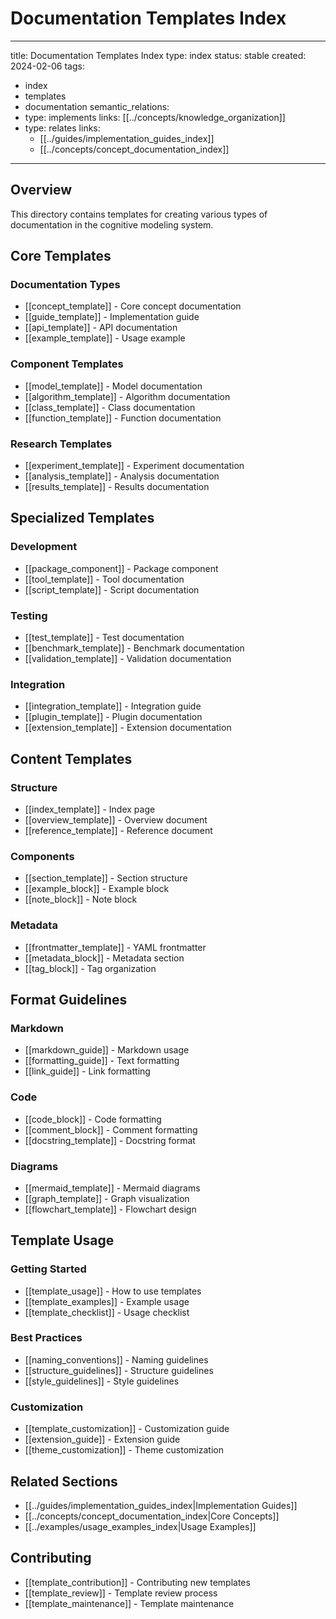 # Documentation Templates Index

---
title: Documentation Templates Index
type: index
status: stable
created: 2024-02-06
tags:
  - index
  - templates
  - documentation
semantic_relations:
  - type: implements
    links: [[../concepts/knowledge_organization]]
  - type: relates
    links:
      - [[../guides/implementation_guides_index]]
      - [[../concepts/concept_documentation_index]]
---

## Overview
This directory contains templates for creating various types of documentation in the cognitive modeling system.

## Core Templates

### Documentation Types
- [[concept_template]] - Core concept documentation
- [[guide_template]] - Implementation guide
- [[api_template]] - API documentation
- [[example_template]] - Usage example

### Component Templates
- [[model_template]] - Model documentation
- [[algorithm_template]] - Algorithm documentation
- [[class_template]] - Class documentation
- [[function_template]] - Function documentation

### Research Templates
- [[experiment_template]] - Experiment documentation
- [[analysis_template]] - Analysis documentation
- [[results_template]] - Results documentation

## Specialized Templates

### Development
- [[package_component]] - Package component
- [[tool_template]] - Tool documentation
- [[script_template]] - Script documentation

### Testing
- [[test_template]] - Test documentation
- [[benchmark_template]] - Benchmark documentation
- [[validation_template]] - Validation documentation

### Integration
- [[integration_template]] - Integration guide
- [[plugin_template]] - Plugin documentation
- [[extension_template]] - Extension documentation

## Content Templates

### Structure
- [[index_template]] - Index page
- [[overview_template]] - Overview document
- [[reference_template]] - Reference document

### Components
- [[section_template]] - Section structure
- [[example_block]] - Example block
- [[note_block]] - Note block

### Metadata
- [[frontmatter_template]] - YAML frontmatter
- [[metadata_block]] - Metadata section
- [[tag_block]] - Tag organization

## Format Guidelines

### Markdown
- [[markdown_guide]] - Markdown usage
- [[formatting_guide]] - Text formatting
- [[link_guide]] - Link formatting

### Code
- [[code_block]] - Code formatting
- [[comment_block]] - Comment formatting
- [[docstring_template]] - Docstring format

### Diagrams
- [[mermaid_template]] - Mermaid diagrams
- [[graph_template]] - Graph visualization
- [[flowchart_template]] - Flowchart design

## Template Usage

### Getting Started
- [[template_usage]] - How to use templates
- [[template_examples]] - Example usage
- [[template_checklist]] - Usage checklist

### Best Practices
- [[naming_conventions]] - Naming guidelines
- [[structure_guidelines]] - Structure guidelines
- [[style_guidelines]] - Style guidelines

### Customization
- [[template_customization]] - Customization guide
- [[extension_guide]] - Extension guide
- [[theme_customization]] - Theme customization

## Related Sections
- [[../guides/implementation_guides_index|Implementation Guides]]
- [[../concepts/concept_documentation_index|Core Concepts]]
- [[../examples/usage_examples_index|Usage Examples]]

## Contributing
- [[template_contribution]] - Contributing new templates
- [[template_review]] - Template review process
- [[template_maintenance]] - Template maintenance 